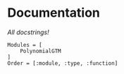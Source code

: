 # Documentation
_All docstrings!_

```@autodocs
Modules = [
    PolynomialGTM
]
Order = [:module, :type, :function]
```